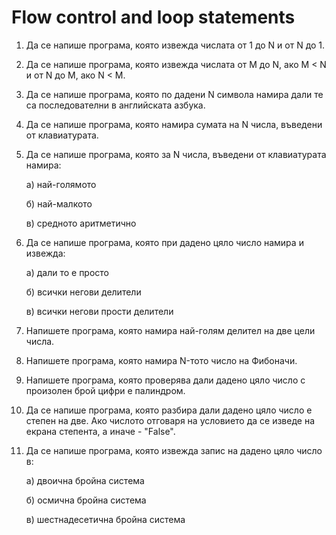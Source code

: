 # Flow control and loop statements

1. Да се напише програма, която извежда числата от 1 до N и от N до 1.

2. Да се напише програма, която извежда числата от M до N, ако M < N и от N до М, ако N < M.

3. Да се напише програма, която по дадени N символа намира 
дали те са последователни в английската азбука.

4. Да се напише програма, която намира сумата на N числа, въведени от клавиатурата.

5. Да се напише програма, която за N числа, въведени от клавиатурата намира:
	
	а) най-голямото
	
	б) най-малкото
	
	в) средното аритметично

6. Да се напише програма, която при дадено цяло число намира и извежда:

	а) дали то е просто
	
	б) всички негови делители
	
	в) всички негови прости делители

7. Напишете програма, която намира най-голям делител на две цели числа.

8. Напишете програма, която намира N-тото число на Фибоначи.

9. Напишете програма, която проверява дали дадено цяло число с произолен брой цифри е палиндром.

10. Да се напише програма, която разбира дали дадено цяло число е степен на две. Ако числото отговаря на условието да се изведе на екрана степента, а иначе - "False".

11. Да се напише програма, която извежда запис на дадено цяло число в:
	
	a) двоична бройна система
	
	б) осмична бройна система
	
	в) шестнадесетична бройна система

